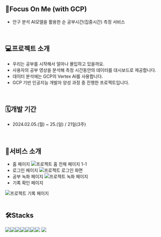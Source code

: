 ## 🦉Focus On Me (with GCP)
- 안구 분석 AI모델을 활용한 순 공부시간(집중시간) 측정 서비스
<br>

## 💻프로젝트 소개
- 우리는 공부를 시작해서 얼마나 몰입하고 있을까요.
- 사용자의 공부 영상을 분석해 측정 시간동안의 데이터를 대시보드로 제공합니다.
- 데이터 분석에는 GCP의 Vertex AI를 사용합니다.
- GCP 기반 인공지능 개발자 양성 과정 중 진행한 프로젝트입니다.
<br>

## 🗓️개발 기간
- 2024.02.05.(월) ~ 25.(일) / 21일(3주)
<br>

## 👀서비스 소개
- 홈 페이지
![프로젝트 홈 전체 페이지 1-1](https://github.com/wooookim/THE1K_project/assets/137133359/930f3922-e846-4963-af50-aed068bca014)
- 로그인 페이지
![프로젝트 로그인 화면](https://github.com/wooookim/THE1K_project/assets/137133359/af98d1b1-4b5f-457d-ad90-536ac00c629b)
- 공부 녹화 페이지
![프로젝트 녹화 페이지](https://github.com/wooookim/THE1K_project/assets/137133359/4ac8d0ad-6691-49e1-aefb-e630346d49b4)
- 기록 확인 페이지

![프로젝트 기록 페이지](https://github.com/wooookim/THE1K_project/assets/137133359/8a81d1a7-3cd0-4cce-9cf4-ffed4c47bb76)
<br>
<br>



## 🛠️Stacks
<img src="https://img.shields.io/badge/Python-3776AB?style=for-the-badge&logo=Python&logoColor=white"><img src="https://img.shields.io/badge/Flask-000000?style=for-the-badge&logo=Flask&logoColor=white"><img src="https://img.shields.io/badge/HTML5-E34F26?style=for-the-badge&logo=HTML5&logoColor=white"><img src="https://img.shields.io/badge/CSS3-1572B6?style=for-the-badge&logo=CSS3&logoColor=white"><img src="https://img.shields.io/badge/JavaScript-F7DF1E?style=for-the-badge&logo=JavaScript&logoColor=white"><img src="https://img.shields.io/badge/MySQL-4479A1?style=for-the-badge&logo=MySQL&logoColor=white"><img src="https://img.shields.io/badge/github-181717?style=for-the-badge&logo=github&logoColor=white">
  <img src="https://img.shields.io/badge/git-F05032?style=for-the-badge&logo=git&logoColor=white">
